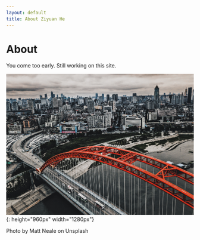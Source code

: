 ```yaml
---
layout: default
title: About Ziyuan He
---
```

# About
<!--
I am a experimental Immunologist by training. I use non-human primates model to study inflammation in diseases condition or during aging.
My precious work focus on neutrophils:
<!--[![Neutrophils](http://img.youtube.com/vi/Z_mXDvZQ6dU/0.jpg)](http://www.youtube.com/watch?v=Z_mXDvZQ6dU "Neutrophils engulf bacteria")
<iframe width="560" height="315" src="https://www.youtube.com/embed/Z_mXDvZQ6dU" frameborder="0" allow="autoplay; encrypted-media" allowfullscreen></iframe>

But,... (since you haven't closed the windows by now)
I am also in love with data. Like my boss always says: 'Data will tell.'
-->

You come too early. Still working on this site.

![wuhan, China](/images/matt-neale-399785-unsplash.jpg){: height="960px" width="1280px"}

Photo by Matt Neale on Unsplash
